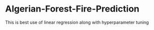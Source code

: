 # Algerian-Forest-Fire-Prediction
This is best use of linear regression along with hyperparameter tuning 
